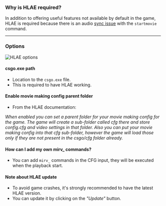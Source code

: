 ### Why is HLAE required?

In addition to offering useful features not available by default in the game, HLAE is required because there is an audio [sync issue](https://github.com/ValveSoftware/csgo-osx-linux/issues/1534) with the `startmovie` command.

---

### Options

![HLAE options](/images/docs/movie/hlae-options.png)

#### csgo.exe path

- Location to the `csgo.exe` file.
- This is required to have HLAE working.

#### Enable movie making config parent folder

- From the HLAE documentation:

<em>
When enabled you can set a parent folder for your movie making config for the game. The game will create a sub-folder called cfg there and store config.cfg and video settings in that folder. Also you can put your movie making config into that cfg sub-folder, however the game will load those only if they are not present in the csgo/cfg folder already.
</em>

#### How can I add my own mirv\_ commands?

- You can add `mirv_` commands in the CFG input, they will be executed when the playback start.

#### Note about HLAE update

- To avoid game crashes, it's strongly recommended to have the latest HLAE version.
- You can update it by clicking on the _"Update"_ button.
